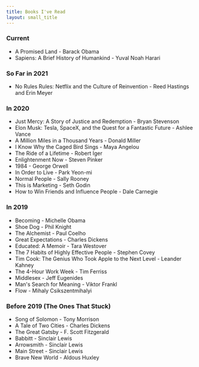 ```yaml
---
title: Books I've Read
layout: small_title
---
```


### Current
- A Promised Land - Barack Obama
- Sapiens: A Brief History of Humankind - Yuval Noah Harari

### So Far in 2021
- No Rules Rules: Netflix and the Culture of Reinvention - Reed Hastings and Erin Meyer

### In 2020
- Just Mercy: A Story of Justice and Redemption - Bryan Stevenson
- Elon Musk: Tesla, SpaceX, and the Quest for a Fantastic Future - Ashlee Vance
- A Million Miles in a Thousand Years - Donald Miller
- I Know Why the Caged Bird Sings - Maya Angelou
- The Ride of a Lifetime - Robert Iger
- Enlightenment Now - Steven Pinker
- 1984 - George Orwell
- In Order to Live - Park Yeon-mi
- Normal People - Sally Rooney
- This is Marketing - Seth Godin
- How to Win Friends and Influence People - Dale Carnegie

### In 2019
- Becoming - Michelle Obama
- Shoe Dog - Phil Knight
- The Alchemist - Paul Coelho
- Great Expectations - Charles Dickens
- Educated: A Memoir - Tara Westover
- The 7 Habits of Highly Effective People - Stephen Covey
- Tim Cook: The Genius Who Took Apple to the Next Level - Leander Kahney
- The 4-Hour Work Week - Tim Ferriss
- Middlesex - Jeff Eugenides
- Man's Search for Meaning - Viktor Frankl
- Flow - Mihaly Csikszentmihalyi

### Before 2019 (The Ones That Stuck)
- Song of Solomon - Tony Morrison
- A Tale of Two Cities - Charles Dickens
- The Great Gatsby - F. Scott Fitzgerald
- Babbitt - Sinclair Lewis
- Arrowsmith - Sinclair Lewis
- Main Street - Sinclair Lewis
- Brave New World - Aldous Huxley

